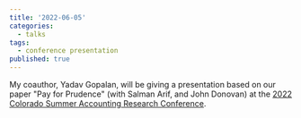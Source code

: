```yaml
---
title: '2022-06-05'
categories:
  - talks
tags:
  - conference presentation
published: true
---
```


My coauthor, Yadav Gopalan, will be giving a presentation based on our paper "Pay for Prudence" (with Salman Arif, and John Donovan) at the [2022 Colorado Summer Accounting Research Conference](http://acctgresearchconf.colorado.edu/files/schedule.pdf).
